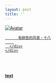 ```yaml
---
layout: post
title: ''
---
```


<p class="imglist">

<div class="image-container">
  <a href="https://pic.imgdb.cn/item/5ee87e132cb53f50fe9e0b47.jpg"  data-fancybox="images">
    <img src="https://pic.imgdb.cn/item/5ee87e142cb53f50fe9e0b67.jpg" alt="Avatar" class="image" />
    <div class="overlay">
      <div class="text">
        
          有颜色的风景・十八
        
      </div>
    </div>
  </a>
</div>








<a href="https://pic.imgdb.cn/item/5ee87e132cb53f50fe9e0b4a.jpg" data-fancybox="images"><img src="" /></a>
<a href="https://pic.imgdb.cn/item/5ee87e132cb53f50fe9e0b4d.jpg" data-fancybox="images"><img src="" /></a>
<a href="https://pic.imgdb.cn/item/5ee87e132cb53f50fe9e0b51.jpg" data-fancybox="images"><img src="" /></a>
<a href="https://pic.imgdb.cn/item/5ee87e132cb53f50fe9e0b56.jpg" data-fancybox="images"><img src="" /></a>
<a href="https://pic.imgdb.cn/item/5ee87e142cb53f50fe9e0b5a.jpg" data-fancybox="images"><img src="" /></a>
<a href="https://pic.imgdb.cn/item/5ee87e142cb53f50fe9e0b60.jpg" data-fancybox="images"><img src="" /></a>
<a href="https://pic.imgdb.cn/item/5ee87e142cb53f50fe9e0b63.jpg" data-fancybox="images"><img src="" /></a>
<a href="https://pic.imgdb.cn/item/5ee87e142cb53f50fe9e0b67.jpg" data-fancybox="images"><img src="" /></a>
<a href="https://pic.imgdb.cn/item/5ee87e142cb53f50fe9e0b6a.jpg" data-fancybox="images"><img src="" /></a>
<a href="https://pic.imgdb.cn/item/5ee87e142cb53f50fe9e0b6c.jpg" data-fancybox="images"><img src="" /></a>
<a href="https://pic.imgdb.cn/item/5ee87e142cb53f50fe9e0b6e.jpg" data-fancybox="images"><img src="" /></a>
<a href="https://pic.imgdb.cn/item/5ee87e142cb53f50fe9e0b71.jpg" data-fancybox="images"><img src="" /></a>
<a href="https://pic.imgdb.cn/item/5ee87e142cb53f50fe9e0b78.jpg" data-fancybox="images"><img src="" /></a>
<a href="https://pic.imgdb.cn/item/5ee87e142cb53f50fe9e0b7b.jpg" data-fancybox="images"><img src="" /></a>
<a href="https://pic.imgdb.cn/item/5ee87e142cb53f50fe9e0b7d.jpg" data-fancybox="images"><img src="" /></a>
<a href="https://pic.imgdb.cn/item/5ee87e142cb53f50fe9e0b80.jpg" data-fancybox="images"><img src="" /></a>
<a href="https://pic.imgdb.cn/item/5ee87e142cb53f50fe9e0b83.jpg" data-fancybox="images"><img src="" /></a>
<a href="https://pic.imgdb.cn/item/5ee87e142cb53f50fe9e0b87.jpg" data-fancybox="images"><img src="" /></a>
<a href="https://pic.imgdb.cn/item/5ee87e142cb53f50fe9e0b8b.jpg" data-fancybox="images"><img src="" /></a>
<a href="https://pic.imgdb.cn/item/5ee87e142cb53f50fe9e0b91.jpg" data-fancybox="images"><img src="" /></a>
<a href="https://pic.imgdb.cn/item/5ee87e142cb53f50fe9e0b94.jpg" data-fancybox="images"><img src="" /></a>
<a href="https://pic.imgdb.cn/item/5ee87e142cb53f50fe9e0b96.jpg" data-fancybox="images"><img src="" /></a>
<a href="https://pic.imgdb.cn/item/5ee87e142cb53f50fe9e0b99.jpg" data-fancybox="images"><img src="" /></a>
<a href="https://pic.imgdb.cn/item/5ee87e142cb53f50fe9e0b9b.jpg" data-fancybox="images"><img src="" /></a>
<a href="https://pic.imgdb.cn/item/5ee87e142cb53f50fe9e0ba0.jpg" data-fancybox="images"><img src="" /></a>
<a href="https://pic.imgdb.cn/item/5ee87e142cb53f50fe9e0ba4.jpg" data-fancybox="images"><img src="" /></a>
<a href="https://pic.imgdb.cn/item/5ee87e142cb53f50fe9e0ba6.jpg" data-fancybox="images"><img src="" /></a>
<a href="https://pic.imgdb.cn/item/5ee87e142cb53f50fe9e0ba9.jpg" data-fancybox="images"><img src="" /></a>
<a href="https://pic.imgdb.cn/item/5ee87e142cb53f50fe9e0bac.jpg" data-fancybox="images"><img src="" /></a>
<a href="https://pic.imgdb.cn/item/5ee87e8f2cb53f50fe9e909f.jpg" data-fancybox="images"><img src="" /></a>
<a href="https://pic.imgdb.cn/item/5ee87e8f2cb53f50fe9e90a3.jpg" data-fancybox="images"><img src="" /></a>
<a href="https://pic.imgdb.cn/item/5ee87e8f2cb53f50fe9e90a7.jpg" data-fancybox="images"><img src="" /></a>
<a href="https://pic.imgdb.cn/item/5ee87e8f2cb53f50fe9e90ac.jpg" data-fancybox="images"><img src="" /></a>
<a href="https://pic.imgdb.cn/item/5ee87e8f2cb53f50fe9e90b1.jpg" data-fancybox="images"><img src="" /></a>
<a href="https://pic.imgdb.cn/item/5ee87e8f2cb53f50fe9e90b6.jpg" data-fancybox="images"><img src="" /></a>
<a href="https://pic.imgdb.cn/item/5ee87e8f2cb53f50fe9e90bd.jpg" data-fancybox="images"><img src="" /></a>
<a href="https://pic.imgdb.cn/item/5ee87e8f2cb53f50fe9e90c1.jpg" data-fancybox="images"><img src="" /></a>
<a href="https://pic.imgdb.cn/item/5ee87e8f2cb53f50fe9e90c4.jpg" data-fancybox="images"><img src="" /></a>
<a href="https://pic.imgdb.cn/item/5ee87e8f2cb53f50fe9e90c8.jpg" data-fancybox="images"><img src="" /></a>
<a href="https://pic.imgdb.cn/item/5ee87e8f2cb53f50fe9e90cf.jpg" data-fancybox="images"><img src="" /></a>
<a href="https://pic.imgdb.cn/item/5ee87e8f2cb53f50fe9e90d3.jpg" data-fancybox="images"><img src="" /></a>
<a href="https://pic.imgdb.cn/item/5ee87e8f2cb53f50fe9e90d8.jpg" data-fancybox="images"><img src="" /></a>
<a href="https://pic.imgdb.cn/item/5ee87e8f2cb53f50fe9e90e0.jpg" data-fancybox="images"><img src="" /></a>
<a href="https://pic.imgdb.cn/item/5ee87e8f2cb53f50fe9e90e4.jpg" data-fancybox="images"><img src="" /></a>
<a href="https://pic.imgdb.cn/item/5ee87e8f2cb53f50fe9e90eb.jpg" data-fancybox="images"><img src="" /></a>
<a href="https://pic.imgdb.cn/item/5ee87e8f2cb53f50fe9e90f1.jpg" data-fancybox="images"><img src="" /></a>
<a href="https://pic.imgdb.cn/item/5ee87e8f2cb53f50fe9e90f6.jpg" data-fancybox="images"><img src="" /></a>
<a href="https://pic.imgdb.cn/item/5ee87e8f2cb53f50fe9e90fa.jpg" data-fancybox="images"><img src="" /></a>
<a href="https://pic.imgdb.cn/item/5ee87e8f2cb53f50fe9e90fd.jpg" data-fancybox="images"><img src="" /></a>
<a href="https://pic.imgdb.cn/item/5ee87e8f2cb53f50fe9e9104.jpg" data-fancybox="images"><img src="" /></a>
<a href="https://pic.imgdb.cn/item/5ee87e8f2cb53f50fe9e9109.jpg" data-fancybox="images"><img src="" /></a>
<a href="https://pic.imgdb.cn/item/5ee87e8f2cb53f50fe9e910c.jpg" data-fancybox="images"><img src="" /></a>
<a href="https://pic.imgdb.cn/item/5ee87e8f2cb53f50fe9e910f.jpg" data-fancybox="images"><img src="" /></a>
<a href="https://pic.imgdb.cn/item/5ee87e8f2cb53f50fe9e9111.jpg" data-fancybox="images"><img src="" /></a>
<a href="https://pic.imgdb.cn/item/5ee87e8f2cb53f50fe9e9115.jpg" data-fancybox="images"><img src="" /></a>
<a href="https://pic.imgdb.cn/item/5ee87e8f2cb53f50fe9e9118.jpg" data-fancybox="images"><img src="" /></a>
<a href="https://pic.imgdb.cn/item/5ee87e8f2cb53f50fe9e911d.jpg" data-fancybox="images"><img src="" /></a>
<a href="https://pic.imgdb.cn/item/5ee87e8f2cb53f50fe9e9120.jpg" data-fancybox="images"><img src="" /></a>
<a href="https://pic.imgdb.cn/item/5ee87e8f2cb53f50fe9e9123.jpg" data-fancybox="images"><img src="" /></a>
<a href="https://pic.imgdb.cn/item/5ee87ec12cb53f50fe9ec8d1.jpg" data-fancybox="images"><img src="" /></a>
<a href="https://pic.imgdb.cn/item/5ee87ec12cb53f50fe9ec8d4.jpg" data-fancybox="images"><img src="" /></a>
<a href="https://pic.imgdb.cn/item/5ee87ec12cb53f50fe9ec8d8.jpg" data-fancybox="images"><img src="" /></a>
<a href="https://pic.imgdb.cn/item/5ee87ec12cb53f50fe9ec8dc.jpg" data-fancybox="images"><img src="" /></a>
<a href="https://pic.imgdb.cn/item/5ee87ec12cb53f50fe9ec8e3.jpg" data-fancybox="images"><img src="" /></a>
<a href="https://pic.imgdb.cn/item/5ee87ec12cb53f50fe9ec8e7.jpg" data-fancybox="images"><img src="" /></a>
<a href="https://pic.imgdb.cn/item/5ee87ec12cb53f50fe9ec8f0.jpg" data-fancybox="images"><img src="" /></a>
<a href="https://pic.imgdb.cn/item/5ee87ec12cb53f50fe9ec8f3.jpg" data-fancybox="images"><img src="" /></a>
<a href="https://pic.imgdb.cn/item/5ee87ec12cb53f50fe9ec8f6.jpg" data-fancybox="images"><img src="" /></a>
<a href="https://pic.imgdb.cn/item/5ee87ec12cb53f50fe9ec8f9.jpg" data-fancybox="images"><img src="" /></a>
<a href="https://pic.imgdb.cn/item/5ee87ec12cb53f50fe9ec8fe.jpg" data-fancybox="images"><img src="" /></a>
<a href="https://pic.imgdb.cn/item/5ee87ec12cb53f50fe9ec905.jpg" data-fancybox="images"><img src="" /></a>
<a href="https://pic.imgdb.cn/item/5ee87ec12cb53f50fe9ec90a.jpg" data-fancybox="images"><img src="" /></a>
<a href="https://pic.imgdb.cn/item/5ee87ec12cb53f50fe9ec90d.jpg" data-fancybox="images"><img src="" /></a>
<a href="https://pic.imgdb.cn/item/5ee87ec12cb53f50fe9ec911.jpg" data-fancybox="images"><img src="" /></a>
<a href="https://pic.imgdb.cn/item/5ee87ec12cb53f50fe9ec918.jpg" data-fancybox="images"><img src="" /></a>
<a href="https://pic.imgdb.cn/item/5ee87ec12cb53f50fe9ec91b.jpg" data-fancybox="images"><img src="" /></a>
<a href="https://pic.imgdb.cn/item/5ee87ec12cb53f50fe9ec923.jpg" data-fancybox="images"><img src="" /></a>
<a href="https://pic.imgdb.cn/item/5ee87ec12cb53f50fe9ec927.jpg" data-fancybox="images"><img src="" /></a>
<a href="https://pic.imgdb.cn/item/5ee87ec12cb53f50fe9ec931.jpg" data-fancybox="images"><img src="" /></a>
<a href="https://pic.imgdb.cn/item/5ee87ec12cb53f50fe9ec937.jpg" data-fancybox="images"><img src="" /></a>
<a href="https://pic.imgdb.cn/item/5ee87ec12cb53f50fe9ec93d.jpg" data-fancybox="images"><img src="" /></a>
<a href="https://pic.imgdb.cn/item/5ee87ec12cb53f50fe9ec940.jpg" data-fancybox="images"><img src="" /></a>
<a href="https://pic.imgdb.cn/item/5ee87ec12cb53f50fe9ec943.jpg" data-fancybox="images"><img src="" /></a>
<a href="https://pic.imgdb.cn/item/5ee87ec12cb53f50fe9ec948.jpg" data-fancybox="images"><img src="" /></a>
<a href="https://pic.imgdb.cn/item/5ee87ec12cb53f50fe9ec950.jpg" data-fancybox="images"><img src="" /></a>
<a href="https://pic.imgdb.cn/item/5ee87ec12cb53f50fe9ec953.jpg" data-fancybox="images"><img src="" /></a>
<a href="https://pic.imgdb.cn/item/5ee87ec12cb53f50fe9ec955.jpg" data-fancybox="images"><img src="" /></a>
<a href="https://pic.imgdb.cn/item/5ee87ec12cb53f50fe9ec95a.jpg" data-fancybox="images"><img src="" /></a>
<a href="https://pic.imgdb.cn/item/5ee87ec12cb53f50fe9ec95f.jpg" data-fancybox="images"><img src="" /></a>
<a href="https://pic.imgdb.cn/item/5ee87ef02cb53f50fe9ef5f6.jpg" data-fancybox="images"><img src="" /></a>
<a href="https://pic.imgdb.cn/item/5ee87ef02cb53f50fe9ef5f8.jpg" data-fancybox="images"><img src="" /></a>
<a href="https://pic.imgdb.cn/item/5ee87ef02cb53f50fe9ef5fb.jpg" data-fancybox="images"><img src="" /></a>
<a href="https://pic.imgdb.cn/item/5ee87ef02cb53f50fe9ef600.jpg" data-fancybox="images"><img src="" /></a>
<a href="https://pic.imgdb.cn/item/5ee87ef02cb53f50fe9ef603.jpg" data-fancybox="images"><img src="" /></a>
<a href="https://pic.imgdb.cn/item/5ee87ef02cb53f50fe9ef605.jpg" data-fancybox="images"><img src="" /></a>
<a href="https://pic.imgdb.cn/item/5ee87ef02cb53f50fe9ef607.jpg" data-fancybox="images"><img src="" /></a>
<a href="https://pic.imgdb.cn/item/5ee87ef02cb53f50fe9ef60e.jpg" data-fancybox="images"><img src="" /></a>
<a href="https://pic.imgdb.cn/item/5ee87ef02cb53f50fe9ef610.jpg" data-fancybox="images"><img src="" /></a>
<a href="https://pic.imgdb.cn/item/5ee87ef02cb53f50fe9ef613.jpg" data-fancybox="images"><img src="" /></a>
<a href="https://pic.imgdb.cn/item/5ee87ef12cb53f50fe9ef617.jpg" data-fancybox="images"><img src="" /></a>
<a href="https://pic.imgdb.cn/item/5ee87ef12cb53f50fe9ef61b.jpg" data-fancybox="images"><img src="" /></a>
<a href="https://pic.imgdb.cn/item/5ee87ef12cb53f50fe9ef61e.jpg" data-fancybox="images"><img src="" /></a>
<a href="https://pic.imgdb.cn/item/5ee87ef12cb53f50fe9ef620.jpg" data-fancybox="images"><img src="" /></a>
<a href="https://pic.imgdb.cn/item/5ee87ef12cb53f50fe9ef622.jpg" data-fancybox="images"><img src="" /></a>
<a href="https://pic.imgdb.cn/item/5ee87ef12cb53f50fe9ef625.jpg" data-fancybox="images"><img src="" /></a>
<a href="https://pic.imgdb.cn/item/5ee87ef12cb53f50fe9ef62a.jpg" data-fancybox="images"><img src="" /></a>
<a href="https://pic.imgdb.cn/item/5ee87ef12cb53f50fe9ef62e.jpg" data-fancybox="images"><img src="" /></a>
<a href="https://pic.imgdb.cn/item/5ee87ef12cb53f50fe9ef631.jpg" data-fancybox="images"><img src="" /></a>
<a href="https://pic.imgdb.cn/item/5ee87ef12cb53f50fe9ef634.jpg" data-fancybox="images"><img src="" /></a>
<a href="https://pic.imgdb.cn/item/5ee87ef12cb53f50fe9ef638.jpg" data-fancybox="images"><img src="" /></a>
<a href="https://pic.imgdb.cn/item/5ee87ef12cb53f50fe9ef63c.jpg" data-fancybox="images"><img src="" /></a>
<a href="https://pic.imgdb.cn/item/5ee87ef12cb53f50fe9ef63e.jpg" data-fancybox="images"><img src="" /></a>
<a href="https://pic.imgdb.cn/item/5ee87ef12cb53f50fe9ef643.jpg" data-fancybox="images"><img src="" /></a>
<a href="https://pic.imgdb.cn/item/5ee87ef12cb53f50fe9ef645.jpg" data-fancybox="images"><img src="" /></a>
<a href="https://pic.imgdb.cn/item/5ee87ef12cb53f50fe9ef647.jpg" data-fancybox="images"><img src="" /></a>
<a href="https://pic.imgdb.cn/item/5ee87ef12cb53f50fe9ef64b.jpg" data-fancybox="images"><img src="" /></a>
<a href="https://pic.imgdb.cn/item/5ee87ef12cb53f50fe9ef64e.jpg" data-fancybox="images"><img src="" /></a>
<a href="https://pic.imgdb.cn/item/5ee87ef12cb53f50fe9ef650.jpg" data-fancybox="images"><img src="" /></a>
<a href="https://pic.imgdb.cn/item/5ee87ef12cb53f50fe9ef655.jpg" data-fancybox="images"><img src="" /></a>
<a href="https://pic.imgdb.cn/item/5ee87f232cb53f50fe9f28c5.jpg" data-fancybox="images"><img src="" /></a>
<a href="https://pic.imgdb.cn/item/5ee87f232cb53f50fe9f28c7.jpg" data-fancybox="images"><img src="" /></a>
<a href="https://pic.imgdb.cn/item/5ee87f232cb53f50fe9f28ce.jpg" data-fancybox="images"><img src="" /></a>
<a href="https://pic.imgdb.cn/item/5ee87f232cb53f50fe9f28d1.jpg" data-fancybox="images"><img src="" /></a>
<a href="https://pic.imgdb.cn/item/5ee87f232cb53f50fe9f28dc.jpg" data-fancybox="images"><img src="" /></a>
<a href="https://pic.imgdb.cn/item/5ee87f232cb53f50fe9f28e0.jpg" data-fancybox="images"><img src="" /></a>
<a href="https://pic.imgdb.cn/item/5ee87f232cb53f50fe9f28e6.jpg" data-fancybox="images"><img src="" /></a>
<a href="https://pic.imgdb.cn/item/5ee87f232cb53f50fe9f28ec.jpg" data-fancybox="images"><img src="" /></a>
<a href="https://pic.imgdb.cn/item/5ee87f232cb53f50fe9f28f0.jpg" data-fancybox="images"><img src="" /></a>
<a href="https://pic.imgdb.cn/item/5ee87f232cb53f50fe9f28f3.jpg" data-fancybox="images"><img src="" /></a>
<a href="https://pic.imgdb.cn/item/5ee87f232cb53f50fe9f28f6.jpg" data-fancybox="images"><img src="" /></a>
<a href="https://pic.imgdb.cn/item/5ee87f232cb53f50fe9f28fa.jpg" data-fancybox="images"><img src="" /></a>
<a href="https://pic.imgdb.cn/item/5ee87f232cb53f50fe9f28fe.jpg" data-fancybox="images"><img src="" /></a>
<a href="https://pic.imgdb.cn/item/5ee87f232cb53f50fe9f2900.jpg" data-fancybox="images"><img src="" /></a>
<a href="https://pic.imgdb.cn/item/5ee87f232cb53f50fe9f2903.jpg" data-fancybox="images"><img src="" /></a>
<a href="https://pic.imgdb.cn/item/5ee87f232cb53f50fe9f2907.jpg" data-fancybox="images"><img src="" /></a>
<a href="https://pic.imgdb.cn/item/5ee87f232cb53f50fe9f290b.jpg" data-fancybox="images"><img src="" /></a>
<a href="https://pic.imgdb.cn/item/5ee87f232cb53f50fe9f290f.jpg" data-fancybox="images"><img src="" /></a>
<a href="https://pic.imgdb.cn/item/5ee87f232cb53f50fe9f2913.jpg" data-fancybox="images"><img src="" /></a>
<a href="https://pic.imgdb.cn/item/5ee87f232cb53f50fe9f2915.jpg" data-fancybox="images"><img src="" /></a>
<a href="https://pic.imgdb.cn/item/5ee87f232cb53f50fe9f291a.jpg" data-fancybox="images"><img src="" /></a>
<a href="https://pic.imgdb.cn/item/5ee87f232cb53f50fe9f291e.jpg" data-fancybox="images"><img src="" /></a>
<a href="https://pic.imgdb.cn/item/5ee87f232cb53f50fe9f2920.jpg" data-fancybox="images"><img src="" /></a>
<a href="https://pic.imgdb.cn/item/5ee87f232cb53f50fe9f2924.jpg" data-fancybox="images"><img src="" /></a>
<a href="https://pic.imgdb.cn/item/5ee87f232cb53f50fe9f2928.jpg" data-fancybox="images"><img src="" /></a>
<a href="https://pic.imgdb.cn/item/5ee87f232cb53f50fe9f292b.jpg" data-fancybox="images"><img src="" /></a>
<a href="https://pic.imgdb.cn/item/5ee87f242cb53f50fe9f2930.jpg" data-fancybox="images"><img src="" /></a>
<a href="https://pic.imgdb.cn/item/5ee87f242cb53f50fe9f2938.jpg" data-fancybox="images"><img src="" /></a>
<a href="https://pic.imgdb.cn/item/5ee87f242cb53f50fe9f293c.jpg" data-fancybox="images"><img src="" /></a>
<a href="https://pic.imgdb.cn/item/5ee87f242cb53f50fe9f293e.jpg" data-fancybox="images"><img src="" /></a>
<a href="https://pic.imgdb.cn/item/5ee87f582cb53f50fe9f590e.jpg" data-fancybox="images"><img src="" /></a>
<a href="https://pic.imgdb.cn/item/5ee87f582cb53f50fe9f5911.jpg" data-fancybox="images"><img src="" /></a>
<a href="https://pic.imgdb.cn/item/5ee87f582cb53f50fe9f5913.jpg" data-fancybox="images"><img src="" /></a>
<a href="https://pic.imgdb.cn/item/5ee87f582cb53f50fe9f5917.jpg" data-fancybox="images"><img src="" /></a>
<a href="https://pic.imgdb.cn/item/5ee87f582cb53f50fe9f591b.jpg" data-fancybox="images"><img src="" /></a>
<a href="https://pic.imgdb.cn/item/5ee87f582cb53f50fe9f591e.jpg" data-fancybox="images"><img src="" /></a>
<a href="https://pic.imgdb.cn/item/5ee87f582cb53f50fe9f5920.jpg" data-fancybox="images"><img src="" /></a>
<a href="https://pic.imgdb.cn/item/5ee87f582cb53f50fe9f5925.jpg" data-fancybox="images"><img src="" /></a>
<a href="https://pic.imgdb.cn/item/5ee87f582cb53f50fe9f5927.jpg" data-fancybox="images"><img src="" /></a>
<a href="https://pic.imgdb.cn/item/5ee87f582cb53f50fe9f592b.jpg" data-fancybox="images"><img src="" /></a>
<a href="https://pic.imgdb.cn/item/5ee87f582cb53f50fe9f592e.jpg" data-fancybox="images"><img src="" /></a>
<a href="https://pic.imgdb.cn/item/5ee87f582cb53f50fe9f5932.jpg" data-fancybox="images"><img src="" /></a>
<a href="https://pic.imgdb.cn/item/5ee87f582cb53f50fe9f5936.jpg" data-fancybox="images"><img src="" /></a>
<a href="https://pic.imgdb.cn/item/5ee87f582cb53f50fe9f5938.jpg" data-fancybox="images"><img src="" /></a>
<a href="https://pic.imgdb.cn/item/5ee87f582cb53f50fe9f593a.jpg" data-fancybox="images"><img src="" /></a>
<a href="https://pic.imgdb.cn/item/5ee87f582cb53f50fe9f5940.jpg" data-fancybox="images"><img src="" /></a>
<a href="https://pic.imgdb.cn/item/5ee87f582cb53f50fe9f5942.jpg" data-fancybox="images"><img src="" /></a>
<a href="https://pic.imgdb.cn/item/5ee87f582cb53f50fe9f5947.jpg" data-fancybox="images"><img src="" /></a>
<a href="https://pic.imgdb.cn/item/5ee87f582cb53f50fe9f594a.jpg" data-fancybox="images"><img src="" /></a>
<a href="https://pic.imgdb.cn/item/5ee87f582cb53f50fe9f594c.jpg" data-fancybox="images"><img src="" /></a>
<a href="https://pic.imgdb.cn/item/5ee87f582cb53f50fe9f594f.jpg" data-fancybox="images"><img src="" /></a>
<a href="https://pic.imgdb.cn/item/5ee87f582cb53f50fe9f5951.jpg" data-fancybox="images"><img src="" /></a>
<a href="https://pic.imgdb.cn/item/5ee87f582cb53f50fe9f5955.jpg" data-fancybox="images"><img src="" /></a>
<a href="https://pic.imgdb.cn/item/5ee87f582cb53f50fe9f5958.jpg" data-fancybox="images"><img src="" /></a>
<a href="https://pic.imgdb.cn/item/5ee87f582cb53f50fe9f595e.jpg" data-fancybox="images"><img src="" /></a>
<a href="https://pic.imgdb.cn/item/5ee87f582cb53f50fe9f5964.jpg" data-fancybox="images"><img src="" /></a>
<a href="https://pic.imgdb.cn/item/5ee87f582cb53f50fe9f5969.jpg" data-fancybox="images"><img src="" /></a>
<a href="https://pic.imgdb.cn/item/5ee87f582cb53f50fe9f596c.jpg" data-fancybox="images"><img src="" /></a>
<a href="https://pic.imgdb.cn/item/5ee87f582cb53f50fe9f5973.jpg" data-fancybox="images"><img src="" /></a>
<a href="https://pic.imgdb.cn/item/5ee87f582cb53f50fe9f5975.jpg" data-fancybox="images"><img src="" /></a>
<a href="https://pic.imgdb.cn/item/5ee87f962cb53f50fe9f93f4.jpg" data-fancybox="images"><img src="" /></a>
<a href="https://pic.imgdb.cn/item/5ee87f962cb53f50fe9f93f7.jpg" data-fancybox="images"><img src="" /></a>
<a href="https://pic.imgdb.cn/item/5ee87f962cb53f50fe9f93fa.jpg" data-fancybox="images"><img src="" /></a>
<a href="https://pic.imgdb.cn/item/5ee87f962cb53f50fe9f9400.jpg" data-fancybox="images"><img src="" /></a>
<a href="https://pic.imgdb.cn/item/5ee87f962cb53f50fe9f9407.jpg" data-fancybox="images"><img src="" /></a>


</p>


#### [text](https://cxcxcx.cx/works/0037a.html)

